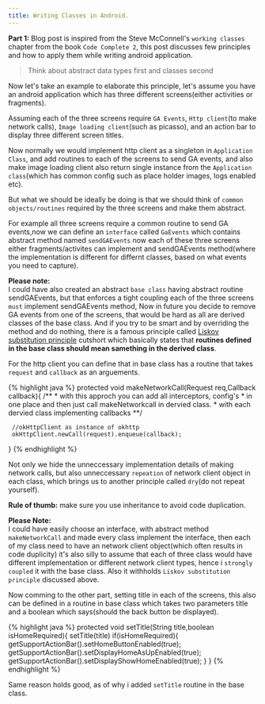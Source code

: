 ```yaml
---
title: Writing Classes in Android.
---
```

**Part 1:**
Blog post is inspired from the Steve McConnell's `working classes` chapter from the book `Code Complete 2`, this post discusses few principles and how to apply them while writing android application.

<!--more-->
 

 >Think about abstract data types first and classes second

 Now let's take an example to elaborate this principle, let's assume you have an android application which has three different screens(either activities or fragments).

 Assuming each of the three screens require `GA Events`,  `Http client`(to make network calls), `Image loading client`(such as picasso), and an action bar to display three different screen titles.

 Now normally we would implement http client as a singleton in `Application Class`, and add routines to each of the screens to send GA events, and also make image loading client also return single instance from the `Application class`(which has common config such as place holder images, logs enabled etc). 

 But what we should be ideally be doing is that we should think of `common objects/routines` required by the three screens and make them abstract.

 For example all three screens require a common routine to send GA events,now we can define an `interface` called `GaEvents` which contains abstract method named `sendGAEvents` now each of these three screens either fragments/activites can implement and sendGAEvents method(where the implementation is different for differnt classes, based on what events you need to capture).

 **Please note:**<br/>I could have also created an abstract `base class` having abstract routine sendGAEvents, but that enforces a tight coupling each of the three screens `must` implement sendGAEvents method, Now in future you decide to remove GA events from one of the screens, that would be hard as all are derived classes of the base class.
 And if you try to be smart and by overriding the method and do nothing, there is a famous principle called [Liskov substitution principle](https://en.wikipedia.org/wiki/Liskov_substitution_principle) cutshort which basically states that **routines defined in the base class should mean samething in the derived class**.

 For the http client you can define that in base class has a routine that takes `request` and  `callback` as an arguements.

 {% highlight java %}
   protected void makeNetworkCall(Request req,Callback callback){
     /**
      * with this approch you can add all interceptors, config's 
      * in one place and then just call makeNetworkcall in dervied class.
      * with each dervied class implementing callbacks
     **/

     //okHttpClient as instance of okhttp
     okHttpClient.newCall(request).enqueue(callback);
   }
 {% endhighlight %}

 Not only we hide the unneccessary implementation details of making network calls, but also unneccessary `repeation` of network client object in each class, which brings us to another principle called `dry`(do not repeat yourself).

 **Rule of thumb:** make sure you use inheritance to avoid code duplication.

 **Please Note:**<br/>I could have easily choose an interface, with abstract method  `makeNetworkCall` and made every class implement the interface, then each of my class need to have an network client object(which often results in code duplicity) it's also silly to assume that each of three class would have different implementation or different network client types, hence i `strongly coupled` it with the base class.
 Also it withholds `Liskov substitution principle` discussed above.

 Now comming to the other part, setting title in each of the screens, this also can be defined in a routine in base class which takes two parameters title and a boolean which says(should the back button be displayed).

{% highlight java %}
 protected void setTitle(String title,boolean isHomeRequired){
 	setTitle(title)
 	if(isHomeRequired){
 	  getSupportActionBar().setHomeButtonEnabled(true);
 	  getSupportActionBar().setDisplayHomeAsUpEnabled(true);
 	  getSupportActionBar().setDisplayShowHomeEnabled(true);
 	}
 }
{% endhighlight %}

Same reason holds good, as of why i added `setTitle` routine in the base class.

